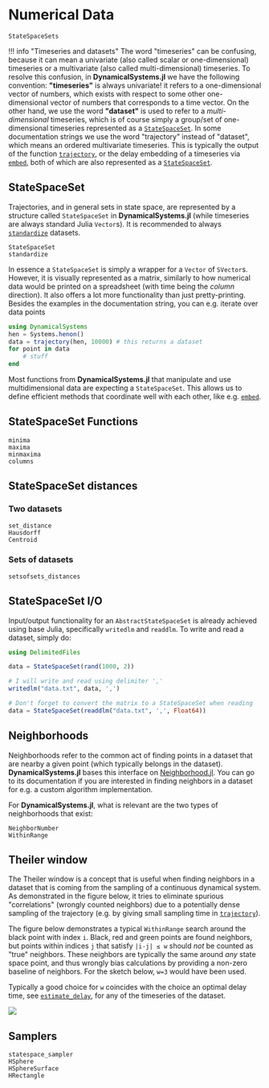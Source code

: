 # Numerical Data

```@docs
StateSpaceSets
```

!!! info "Timeseries and datasets"
    The word "timeseries" can be confusing, because it can mean a univariate (also called scalar or one-dimensional) timeseries or a multivariate (also called multi-dimensional) timeseries.
    To resolve this confusion, in **DynamicalSystems.jl** we have the following convention: **"timeseries"** is always univariate! it refers to a one-dimensional vector of numbers, which exists with respect to some other one-dimensional vector of numbers that corresponds to a time vector.
    On the other hand, we use the word **"dataset"** is used to refer to a *multi-dimensional* timeseries, which is of course simply a group/set of one-dimensional timeseries represented as a [`StateSpaceSet`](@ref).
    In some documentation strings we use the word "trajectory" instead of "dataset",
    which means an ordered multivariate timeseries.
    This is typically the output of the function [`trajectory`](@ref), or the delay embedding of a timeseries via [`embed`](@ref), both of which are also represented as a [`StateSpaceSet`](@ref).


## StateSpaceSet

Trajectories, and in general sets in state space, are represented by a structure called `StateSpaceSet` in **DynamicalSystems.jl**
(while timeseries are always standard Julia `Vector`s).
It is recommended to always [`standardize`](@ref) datasets.

```@docs
StateSpaceSet
standardize
```

In essence a `StateSpaceSet` is simply a wrapper for a `Vector` of `SVector`s.
However, it is visually represented as a matrix, similarly to how numerical data would be printed on a spreadsheet (with time being the *column* direction).
It also offers a lot more functionality than just pretty-printing.
Besides the examples in the documentation string, you can e.g. iterate over data points
```julia
using DynamicalSystems
hen = Systems.henon()
data = trajectory(hen, 10000) # this returns a dataset
for point in data
    # stuff
end
```

Most functions from **DynamicalSystems.jl** that manipulate and use multidimensional data are expecting a `StateSpaceSet`.
This allows us to define efficient methods that coordinate well with each other, like e.g. [`embed`](@ref).

## StateSpaceSet Functions
```@docs
minima
maxima
minmaxima
columns
```

## StateSpaceSet distances
### Two datasets
```@docs
set_distance
Hausdorff
Centroid
```
### Sets of datasets
```@docs
setsofsets_distances
```


## StateSpaceSet I/O
Input/output functionality for an `AbstractStateSpaceSet` is already achieved using base Julia, specifically `writedlm` and `readdlm`.
To write and read a dataset, simply do:

```julia
using DelimitedFiles

data = StateSpaceSet(rand(1000, 2))

# I will write and read using delimiter ','
writedlm("data.txt", data, ',')

# Don't forget to convert the matrix to a StateSpaceSet when reading
data = StateSpaceSet(readdlm("data.txt", ',', Float64))
```

## Neighborhoods
Neighborhoods refer to the common act of finding points in a dataset that are nearby a given point (which typically belongs in the dataset).
**DynamicalSystems.jl** bases this interface on [Neighborhood.jl](https://julianeighbors.github.io/Neighborhood.jl/dev/).
You can go to its documentation if you are interested in finding neighbors in a dataset for e.g. a custom algorithm implementation.

For **DynamicalSystems.jl**, what is relevant are the two types of neighborhoods that exist:
```@docs
NeighborNumber
WithinRange
```


## Theiler window
The Theiler window is a concept that is useful when finding neighbors in a dataset that is coming from the sampling of a continuous dynamical system.
As demonstrated in the figure below, it tries to eliminate spurious "correlations" (wrongly counted neighbors) due to a potentially dense sampling of the trajectory (e.g. by giving small sampling time in [`trajectory`](@ref)).

The figure below demonstrates a typical `WithinRange` search around the black point with index `i`. Black, red and green points are found neighbors, but points within indices `j` that satisfy `|i-j| ≤ w` should *not* be counted as "true" neighbors.
These neighbors are typically the same around _any_ state space point, and thus wrongly bias calculations by providing a non-zero baseline of neighbors.
For the sketch below, `w=3` would have been used.

Typically a good choice for `w` coincides with the choice an optimal delay time, see [`estimate_delay`](@ref), for any of the timeseries of the dataset.

![](theiler.png)

## Samplers
```@docs
statespace_sampler
HSphere
HSphereSurface
HRectangle
```
